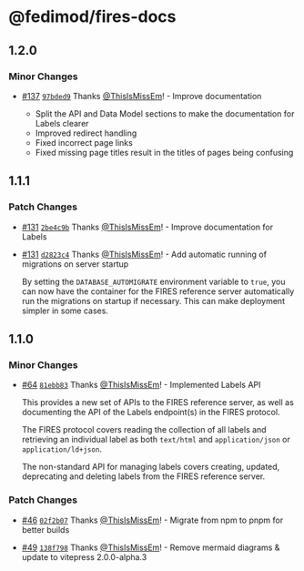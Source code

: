 # @fedimod/fires-docs

## 1.2.0

### Minor Changes

- [#137](https://github.com/fedimod/fires/pull/137) [`97bded9`](https://github.com/fedimod/fires/commit/97bded9edac4fd41568e45d374d36d2777228627) Thanks [@ThisIsMissEm](https://github.com/ThisIsMissEm)! - Improve documentation

  - Split the API and Data Model sections to make the documentation for Labels clearer
  - Improved redirect handling
  - Fixed incorrect page links
  - Fixed missing page titles result in the titles of pages being confusing

## 1.1.1

### Patch Changes

- [#131](https://github.com/fedimod/fires/pull/131) [`2be4c9b`](https://github.com/fedimod/fires/commit/2be4c9b9adec367d30132c54b8818b557c6aac02) Thanks [@ThisIsMissEm](https://github.com/ThisIsMissEm)! - Improve documentation for Labels

- [#131](https://github.com/fedimod/fires/pull/131) [`d2823c4`](https://github.com/fedimod/fires/commit/d2823c4be9683d560743510dc2370a6e20745975) Thanks [@ThisIsMissEm](https://github.com/ThisIsMissEm)! - Add automatic running of migrations on server startup

  By setting the `DATABASE_AUTOMIGRATE` environment variable to `true`, you can now have the container for the FIRES reference server automatically run the migrations on startup if necessary. This can make deployment simpler in some cases.

## 1.1.0

### Minor Changes

- [#64](https://github.com/fedimod/fires/pull/64) [`81ebb83`](https://github.com/fedimod/fires/commit/81ebb830e3aecacbc36b8e96f6a3e75e03c97c37) Thanks [@ThisIsMissEm](https://github.com/ThisIsMissEm)! - Implemented Labels API

  This provides a new set of APIs to the FIRES reference server, as well as documenting the API of the Labels endpoint(s) in the FIRES protocol.

  The FIRES protocol covers reading the collection of all labels and retrieving an individual label as both `text/html` and `application/json` or `application/ld+json`.

  The non-standard API for managing labels covers creating, updated, deprecating and deleting labels from the FIRES reference server.

### Patch Changes

- [#46](https://github.com/fedimod/fires/pull/46) [`02f2b07`](https://github.com/fedimod/fires/commit/02f2b07da20a218ee4bf3dd396547b21135617ea) Thanks [@ThisIsMissEm](https://github.com/ThisIsMissEm)! - Migrate from npm to pnpm for better builds

- [#49](https://github.com/fedimod/fires/pull/49) [`138f798`](https://github.com/fedimod/fires/commit/138f798ed13afdbd4e447f173034a13989d90220) Thanks [@ThisIsMissEm](https://github.com/ThisIsMissEm)! - Remove mermaid diagrams & update to vitepress 2.0.0-alpha.3
